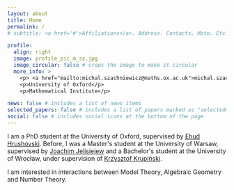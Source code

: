 ```yaml
---
layout: about
title: Home
permalink: /
# subtitle: <a href='#'>Affiliations</a>. Address. Contacts. Moto. Etc.

profile:
  align: right
  image: profile_pic_m_sz.jpg
  image_circular: false # crops the image to make it circular
  more_info: >
    <p> <a href="mailto:michal.szachniewicz@maths.ox.ac.uk">michal.szachniewicz@maths.ox.ac.uk</a> </p>
    <p>University of Oxford</p>
    <p>Mathematical Institute</p>

news: false # includes a list of news items
selected_papers: false # includes a list of papers marked as "selected={true}"
social: false # includes social icons at the bottom of the page
---
```


I am a PhD student at the University of Oxford, supervised by [Ehud Hrushovski](https://www.maths.ox.ac.uk/people/ehud.hrushovski). Before, I was a Master's student at the University of Warsaw, supervised by [Joachim Jelisiejew](https://www.mimuw.edu.pl/~jjelisiejew/) and a Bachelor's student at the University of Wrocław, under supervision of [Krzysztof Krupiński](https://www.math.uni.wroc.pl/~kkrup/).

I am interested in interactions between Model Theory, Algebraic Geometry and Number Theory.
